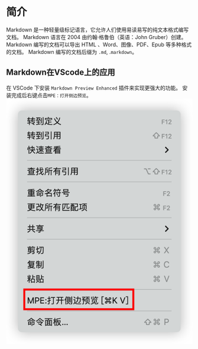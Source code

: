# 简介
Markdown 是一种轻量级标记语言，它允许人们使用易读易写的纯文本格式编写文档。
Markdown 语言在 2004 由约翰·格鲁伯（英语：John Gruber）创建。
Markdown 编写的文档可以导出 HTML 、Word、图像、PDF、Epub 等多种格式的文档。
Markdown 编写的文档后缀为 `.md`, .`markdown`。
## Markdown在VScode上的应用
在 VSCode 下安装 `Markdown Preview Enhanced` 插件来实现更强大的功能。
安装完成后右键点击`MPE：打开侧边预览`。
![右键-侧边预览](https://github.com/versonforgit/learn-markdown/blob/main/简介/右键-侧边预览.png)

